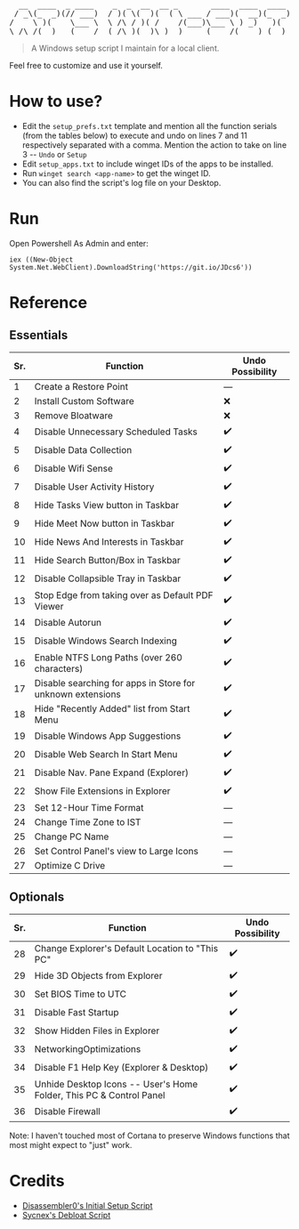 <pre align="center">
  __  ____  _ ____    _  _  __  __ _       ____  ____  ____  _  _  ____
 / _\(_  _)(// ___)  / )( \(  )(  ( \ ___ / ___)(  __)(_  _)/ )( \(  _ \
/    \ )(    \___ \  \ /\ / )( /    /(___)\___ \ ) _)   )(  ) \/ ( ) __/
\_/\_/(__)   (____/  (_/\_)(__)\_)__)     (____/(____) (__) \____/(__)
</pre>

> A Windows setup script I maintain for a local client.

Feel free to customize and use it yourself.

# How to use?
- Edit the `setup_prefs.txt` template and mention all the function serials (from the tables below) to execute and undo on lines 7 and 11 respectively separated with a comma. Mention the action to take on line 3 -- `Undo` or `Setup`
- Edit `setup_apps.txt` to include winget IDs of the apps to be installed.
- Run `winget search <app-name>` to get the winget ID.
- You can also find the script's log file on your Desktop.

# Run
Open Powershell As Admin and enter:
```
iex ((New-Object System.Net.WebClient).DownloadString('https://git.io/JDcs6'))
```

# Reference
## Essentials
Sr. | Function | Undo Possibility
---|---|---
1 | Create a Restore Point | —
2 | Install Custom Software | ❌
3 | Remove Bloatware | ❌
4 | Disable Unnecessary Scheduled Tasks | ✔️
5 | Disable Data Collection | ✔️
6 | Disable Wifi Sense | ✔️
7 | Disable User Activity History | ✔️
8 | Hide Tasks View button in Taskbar | ✔️
9 | Hide Meet Now button in Taskbar | ✔️
10 | Hide News And Interests in Taskbar | ✔️
11 | Hide Search Button/Box in Taskbar | ✔️
12 | Disable Collapsible Tray in Taskbar | ✔️
13 | Stop Edge from taking over as Default PDF Viewer | ✔️
14 | Disable Autorun | ✔️
15 | Disable Windows Search Indexing | ✔️
16 | Enable NTFS Long Paths (over 260 characters) | ✔️
17 | Disable searching for apps in Store for unknown extensions | ✔️
18 | Hide "Recently Added" list from Start Menu | ✔️
19 | Disable Windows App Suggestions | ✔️
20 | Disable Web Search In Start Menu | ✔️
21 | Disable Nav. Pane Expand (Explorer) | ✔️
22 | Show File Extensions in Explorer | ✔️
23 | Set 12-Hour Time Format | —
24 | Change Time Zone to IST | —
25 | Change PC Name | —
26 | Set Control Panel's view to Large Icons | —
27 | Optimize C Drive | —

## Optionals
Sr. | Function | Undo Possibility
---|---|---
28 | Change Explorer's Default Location to "This PC" | ✔️
29 | Hide 3D Objects from Explorer | ✔️
30 | Set BIOS Time to UTC | ✔️
31 | Disable Fast Startup | ✔️
32 | Show Hidden Files in Explorer | ✔️
33 | NetworkingOptimizations | ✔️
34 | Disable F1 Help Key (Explorer & Desktop) | ✔️
35 | Unhide Desktop Icons -- User's Home Folder, This PC & Control Panel | ✔️
36 | Disable Firewall | ✔️

Note: I haven't touched most of Cortana to preserve Windows functions that most might expect to "just" work.

# Credits
- [Disassembler0's Initial Setup Script](https://github.com/Disassembler0/Win10-Initial-Setup-Script/)
- [Sycnex's Debloat Script](https://github.com/Sycnex/Windows10Debloater/)